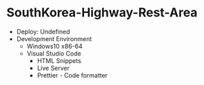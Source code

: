 # SouthKorea-Highway-Rest-Area
* Deploy: Undefined
* Development Environment
  * Windows10 x86-64
  * Visual Studio Code
    * HTML Snippets
    * Live Server
    * Prettier - Code formatter